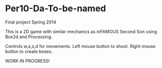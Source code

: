 Per10-Da-To-be-named
====================

Final project Spring 2014


This is a 2D game with similar mechanics as inFAMOUS Second Son using Box2d and Processing. 


Controls
w,a,s,d for movements. Left mouse button to shoot. Right mouse button to create boxes.

WORK IN PROGRESS!
